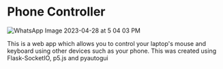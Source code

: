 # Phone Controller
![WhatsApp Image 2023-04-28 at 5 04 03 PM](https://user-images.githubusercontent.com/41966681/235138185-26e810c1-fd0d-4894-a965-e9b3b91ae292.jpeg)

This is a web app which allows you to control your laptop's mouse and keyboard using other devices such as your phone. This was created using Flask-SocketIO, p5.js and pyautogui
